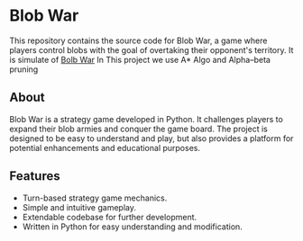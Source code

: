 # Blob War

This repository contains the source code for Blob War, a game where players control blobs with the goal of overtaking their opponent's territory.
It is simulate  of [Bolb War](https://www.twoplayergames.org/game/blob-wars)
In This project we use A* Algo and Alpha–beta pruning 

## About

Blob War is a strategy game developed in Python. It challenges players to expand their blob armies and conquer the game board. The project is designed to be easy to understand and play, but also provides a platform for potential enhancements and educational purposes.

## Features

- Turn-based strategy game mechanics.
- Simple and intuitive gameplay.
- Extendable codebase for further development.
- Written in Python for easy understanding and modification.
